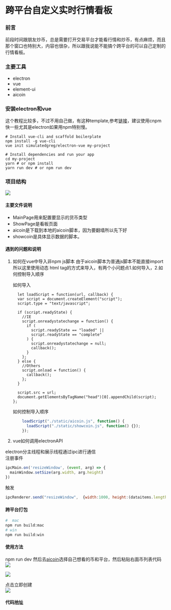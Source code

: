 # 跨平台自定义实时行情看板
### 前言
前段时间跟朋友炒币，总是需要打开交易平台才能看行情和炒币，有点麻烦，而且那个窗口也特别大，内容也很杂，所以跟我说能不能搞个跨平台的可以自己定制的行情看板。

### 主要工具
- electron
- vue
- element-ui
- aicoin

### 安装electron和vue
这个教程比较多，不过不用自己做，有这种template,参考[链接](https://github.com/SimulatedGREG/electron-vue)，建议使用cnpm快一些尤其是electron如果用npm特别慢。

```
# Install vue-cli and scaffold boilerplate
npm install -g vue-cli
vue init simulatedgreg/electron-vue my-project

# Install dependencies and run your app
cd my-project
yarn # or npm install
yarn run dev # or npm run dev
```

### 项目结构
![](media/15269811750411/15270635748011.jpg)
#### 主要文件说明
- MainPage用来配置要显示的货币类型
- ShowPage是看板页面
- aicoin是下载到本地的aicoin脚本，因为要翻墙所以先下好
- showcoin是具体显示数据的脚本。

#### 遇到的问题和说明
1. 如何在vue中导入非npm js脚本
    由于aicoin脚本为普通js脚本不能直接import所以这里使用动态 html tag的方式来导入，有两个小问题点1.如何导入，2.如何控制导入顺序  
    
    如何导入  
    
    ```
      let loadScript = function(url, callback) {
      var script = document.createElement("script");
      script.type = "text/javascript";
    
      if (script.readyState) {
        //IE
        script.onreadystatechange = function() {
          if (
            script.readyState == "loaded" ||
            script.readyState == "complete"
          ) {
            script.onreadystatechange = null;
            callback();
          }
        };
      } else {
        //Others
        script.onload = function() {
          callback();
        };
      }
    
      script.src = url;
      document.getElementsByTagName("head")[0].appendChild(script);
    };
    ```
    
    如何控制导入顺序
    
    ```javascript
        loadScript("./static/aicoin.js", function() {
          loadScript("./static/showcoin.js", function() {});
        });
    ```


2. vue如何调用electronAPI

electron分主线程和展示线程通过ipc进行通信  
注册事件  


```javascript
ipcMain.on('resizeWindow', (event, arg) => {
  mainWindow.setSize(arg.width, arg.height)
})
```

触发


```javascript
ipcRenderer.send("resizeWindow",  {width:1000, height:(dataitems.length+2)*34+38+30});
```

#### 跨平台打包

```bash
#  mac 
npm run build:mac
# win
npm run build:win
```

#### 使用方法
npm run dev
然后去[aicoin](https://www.aicoin.net.cn/widgets/markets)选择自己想看的币和平台，然后粘贴右面币列表代码  
![](media/15269811750411/15270646648479.jpg)
  
![](media/15269811750411/15270646958166.jpg)

点击立即创建  
![](media/15269811750411/15270647115421.jpg)


#### 代码[地址]()

